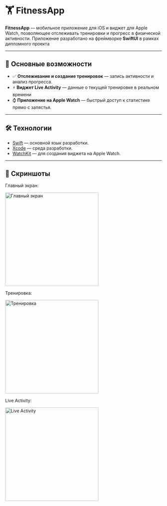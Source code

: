 # 🏋️ FitnessApp

**FitnessApp** — мобильное приложение для iOS и виджет для Apple Watch, позволяющее отслеживать тренировки и прогресс в физической активности. Приложение разработано на фреймворке **SwiftUI**
в рамках дипломного проекта

---

## 📱 Основные возможности

- ✅ **Отслеживание и создание тренировок** — запись активности и анализ прогресса.  
- ⚡ **Виджет Live Activity** — данные о текущей тренировке в реальном времени
- ⌚ **Приложение на Apple Watch** — быстрый доступ к статистике прямо с запястья. 

---

## 🛠 Технологии

- [Swift](https://developer.apple.com/swift/) — основной язык разработки.  
- [Xcode](https://developer.apple.com/xcode/) — среда разработки.  
- [WatchKit](https://developer.apple.com/documentation/watchkit) — для создания виджета на Apple Watch.  

---

## 📸 Скриншоты
<p>Главный экран:</p>
<img width="300" alt="Главный экран" src="https://github.com/user-attachments/assets/2f77f3c6-4c45-415f-8a6f-70470659aea7"/>

<p>Тренировка:</p>
<img width="300" alt="Тренировка" src="https://github.com/user-attachments/assets/cb91fdff-f417-44e0-8b35-48d1933f1eb3" />

<p>Live Activity:</p>
<img width="300" alt="Live Activity" src="https://github.com/user-attachments/assets/466c1342-3ec3-4cf4-98bb-521ad21268e9" />
